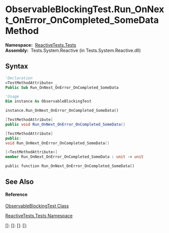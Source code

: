 # ObservableBlockingTest.Run\_OnNext\_OnError\_OnCompleted\_SomeData Method

**Namespace:**  [ReactiveTests.Tests](ReactiveTests.Tests\ReactiveTests.Tests.md)  
**Assembly:**  Tests.System.Reactive (in Tests.System.Reactive.dll)

## Syntax

```vb
'Declaration
<TestMethodAttribute> _
Public Sub Run_OnNext_OnError_OnCompleted_SomeData
```

```vb
'Usage
Dim instance As ObservableBlockingTest

instance.Run_OnNext_OnError_OnCompleted_SomeData()
```

```csharp
[TestMethodAttribute]
public void Run_OnNext_OnError_OnCompleted_SomeData()
```

```c++
[TestMethodAttribute]
public:
void Run_OnNext_OnError_OnCompleted_SomeData()
```

```fsharp
[<TestMethodAttribute>]
member Run_OnNext_OnError_OnCompleted_SomeData : unit -> unit 
```

```jscript
public function Run_OnNext_OnError_OnCompleted_SomeData()
```

## See Also

#### Reference

[ObservableBlockingTest Class](ObservableBlockingTest\ObservableBlockingTest.md)

[ReactiveTests.Tests Namespace](ReactiveTests.Tests\ReactiveTests.Tests.md)

[]: 
[]: 
[]: 
[]: 